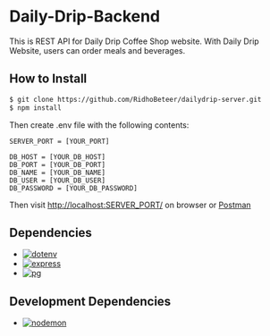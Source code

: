 # Daily-Drip-Backend

This is REST API for Daily Drip Coffee Shop website. With Daily Drip Website, users can order meals and beverages.

## How to Install

```sh
$ git clone https://github.com/RidhoBeteer/dailydrip-server.git
$ npm install
```

Then create .env file with the following contents:

```
SERVER_PORT = [YOUR_PORT]

DB_HOST = [YOUR_DB_HOST]
DB_PORT = [YOUR_DB_PORT]
DB_NAME = [YOUR_DB_NAME]
DB_USER = [YOUR_DB_USER]
DB_PASSWORD = [YOUR_DB_PASSWORD]
```

Then visit [http://localhost:SERVER_PORT/](http://localhost:SERVER_PORT/) on browser or [Postman](https://www.postman.com/)

## Dependencies

- [![dotenv](https://img.shields.io/badge/dotenv-v16.0.3-blue)](https://www.npmjs.com/package/dotenv)
- [![express](https://img.shields.io/badge/express-v4.18.2-blue)](https://www.npmjs.com/package/express)
- [![pg](https://img.shields.io/badge/pg-v8.9.0-blue)](https://www.npmjs.com/package/pg)

## Development Dependencies

- [![nodemon](https://img.shields.io/badge/nodemon-v2.0.20-brightgreen)](https://www.npmjs.com/package/nodemon)

